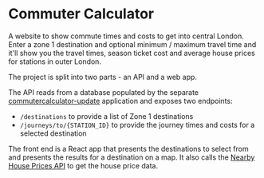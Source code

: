 # Commuter Calculator

A website to show commute times and costs to get into central London. Enter a zone 1 destination and optional minimum / maximum travel time and it'll show you the travel times, season ticket cost and average house prices for stations in outer London.

The project is split into two parts - an API and a web app.

The API reads from a database populated by the separate [commutercalculator-update](https://github.com/mdowds/commutercalculator-update) application and exposes two endpoints: 
* `/destinations` to provide a list of Zone 1 destinations
* `/journeys/to/{STATION_ID}` to provide the journey times and costs for a selected destination

The front end is a React app that presents the destinations to select from and presents the results for a destination on a map. It also calls the [Nearby House Prices API](https://github.com/mdowds/nearby-house-prices-api) to get the house price data.
